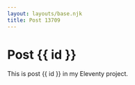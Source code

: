 ```yaml
---
layout: layouts/base.njk
title: Post 13709
---
```


# Post {{ id }}

This is post {{ id }} in my Eleventy project.
